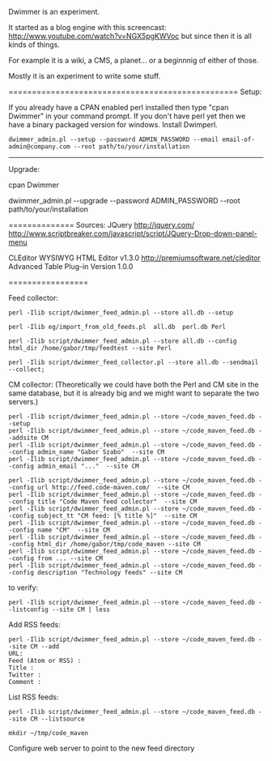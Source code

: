Dwimmer is an experiment.

It started as a blog engine with this screencast: http://www.youtube.com/watch?v=NGX5pgKWVoc
but since then it is all kinds of things.

For example it is a wiki, a CMS, a planet...
or a beginnnig of either of those.

Mostly it is an experiment to write some stuff.

=================================================
Setup:

If you already have a CPAN enabled perl installed then type "cpan Dwimmer" in your command prompt.
If you don't have perl yet then we have a binary packaged version for windows. Install Dwimperl.

`dwimmer_admin.pl --setup --password ADMIN_PASSWORD --email email-of-admin@company.com --root path/to/your/installation`

------------
Upgrade:

cpan Dwimmer

dwimmer_admin.pl --upgrade --password ADMIN_PASSWORD --root path/to/your/installation



==============
Sources:
JQuery http://jquery.com/
http://www.scriptbreaker.com/javascript/script/JQuery-Drop-down-panel-menu



CLEditor WYSIWYG HTML Editor v1.3.0
http://premiumsoftware.net/cleditor
Advanced Table Plug-in Version 1.0.0

=================

Feed collector:

```
perl -Ilib script/dwimmer_feed_admin.pl --store all.db --setup
```
```
perl -Ilib eg/import_from_old_feeds.pl  all.db  perl.db Perl
```
```
perl -Ilib script/dwimmer_feed_admin.pl --store all.db --config html_dir /home/gabor/tmp/feedtest --site Perl
```
```
perl -Ilib script/dwimmer_feed_collector.pl --store all.db --sendmail --collect;
```

CM collector: (Theoretically we could have both the Perl and CM site in the same database, but it is already big and we might want to separate the two servers.)

```
perl -Ilib script/dwimmer_feed_admin.pl --store ~/code_maven_feed.db --setup
perl -Ilib script/dwimmer_feed_admin.pl --store ~/code_maven_feed.db --addsite CM
perl -Ilib script/dwimmer_feed_admin.pl --store ~/code_maven_feed.db --config admin_name "Gabor Szabo"  --site CM
perl -Ilib script/dwimmer_feed_admin.pl --store ~/code_maven_feed.db --config admin_email "..."  --site CM

perl -Ilib script/dwimmer_feed_admin.pl --store ~/code_maven_feed.db --config url http://feed.code-maven.com/  --site CM
perl -Ilib script/dwimmer_feed_admin.pl --store ~/code_maven_feed.db --config title "Code Maven feed collector"  --site CM
perl -Ilib script/dwimmer_feed_admin.pl --store ~/code_maven_feed.db --config subject_tt "CM feed: [% title %]"  --site CM
perl -Ilib script/dwimmer_feed_admin.pl --store ~/code_maven_feed.db --config name "CM"  --site CM
perl -Ilib script/dwimmer_feed_admin.pl --store ~/code_maven_feed.db --config html_dir /home/gabor/tmp/code_maven --site CM
perl -Ilib script/dwimmer_feed_admin.pl --store ~/code_maven_feed.db --config from ... --site CM
perl -Ilib script/dwimmer_feed_admin.pl --store ~/code_maven_feed.db --config description "Technology feeds" --site CM
```

to verify:

```
perl -Ilib script/dwimmer_feed_admin.pl --store ~/code_maven_feed.db --listconfig --site CM | less
```

Add RSS feeds:

```
perl -Ilib script/dwimmer_feed_admin.pl --store ~/code_maven_feed.db --site CM --add
URL:
Feed (Atom or RSS) : 
Title :
Twitter :
Comment :
```

List RSS feeds:
```
perl -Ilib script/dwimmer_feed_admin.pl --store ~/code_maven_feed.db --site CM --listsource
```

```
mkdir ~/tmp/code_maven
```

Configure web server to point to the new feed directory

